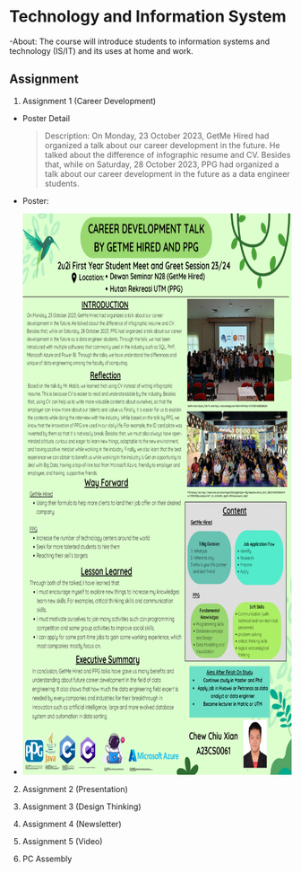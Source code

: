 # Technology and Information System
-About: The course will introduce students to information systems and technology (IS/IT) and its uses at home and work.

## **Assignment**
1) Assignment 1 (Career Development)
- Poster Detail
  > Description:
  > On Monday, 23 October 2023, GetMe Hired had organized a talk about our career
development in the future. He talked about the difference of infographic resume and CV.
Besides that, while on Saturday, 28 October 2023, PPG had organized a talk about our career
development in the future as a data engineer students.

- Poster:
- <img src="/image/poster.png" height=1000 width=1000> 
2) Assignment 2 (Presentation)

3) Assignment 3 (Design Thinking)

4) Assignment 4 (Newsletter)

5) Assignment 5 (Video)

6) PC Assembly
